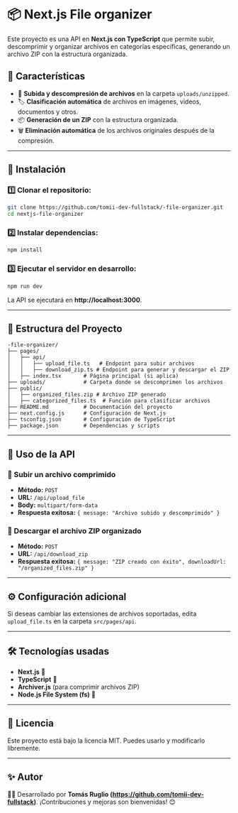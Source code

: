 # 📦 Next.js File organizer

Este proyecto es una API en **Next.js con TypeScript** que permite subir, descomprimir y organizar archivos en categorías específicas, generando un archivo ZIP con la estructura organizada.

## 🚀 Características
- 📂 **Subida y descompresión de archivos** en la carpeta `uploads/unzipped`.
- 🏷 **Clasificación automática** de archivos en imágenes, videos, documentos y otros.
- 📦 **Generación de un ZIP** con la estructura organizada.
- 🗑 **Eliminación automática** de los archivos originales después de la compresión.

---

## 📌 Instalación

### 1️⃣ Clonar el repositorio:
```sh
git clone https://github.com/tomii-dev-fullstack/-file-organizer.git
cd nextjs-file-organizer
```

### 2️⃣ Instalar dependencias:
```sh
npm install
```

### 3️⃣ Ejecutar el servidor en desarrollo:
```sh
npm run dev
```

La API se ejecutará en **http://localhost:3000**.

---

## 📁 Estructura del Proyecto
```
-file-organizer/
├── pages/
│   ├── api/
│   │   ├── upload_file.ts   # Endpoint para subir archivos
│   │   ├── download_zip.ts # Endpoint para generar y descargar el ZIP
│   ├── index.tsx       # Página principal (si aplica)
├── uploads/            # Carpeta donde se descomprimen los archivos
├── public/
│   ├── organized_files.zip # Archivo ZIP generado
│   ├── categorized_files.ts  # Función para clasificar archivos
├── README.md           # Documentación del proyecto
├── next.config.js      # Configuración de Next.js
├── tsconfig.json       # Configuración de TypeScript
├── package.json        # Dependencias y scripts
```

---

## 📌 Uso de la API

### 🔹 Subir un archivo comprimido
- **Método:** `POST`
- **URL:** `/api/upload_file`
- **Body:** `multipart/form-data`
- **Respuesta exitosa:** `{ message: "Archivo subido y descomprimido" }`

### 🔹 Descargar el archivo ZIP organizado
- **Método:** `POST`
- **URL:** `/api/download_zip`
- **Respuesta exitosa:** `{ message: "ZIP creado con éxito", downloadUrl: "/organized_files.zip" }`

---

## ⚙️ Configuración adicional
Si deseas cambiar las extensiones de archivos soportadas, edita `upload_file.ts` en la carpeta `src/pages/api`.

---

## 🛠 Tecnologías usadas
- **Next.js** 🚀
- **TypeScript** 🦾
- **Archiver.js** (para comprimir archivos ZIP)
- **Node.js File System (fs)** 📂

---

## 📜 Licencia
Este proyecto está bajo la licencia MIT. Puedes usarlo y modificarlo libremente.

---

## ✨ Autor
👨‍💻 Desarrollado por **Tomás Ruglio (https://github.com/tomii-dev-fullstack)**. ¡Contribuciones y mejoras son bienvenidas! 😊

